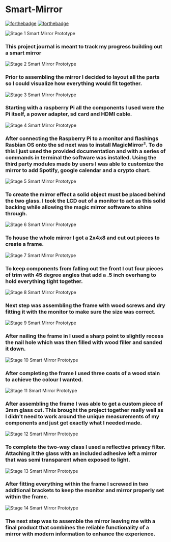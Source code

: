 # Smart-Mirror

[![forthebadge](https://forthebadge.com/images/badges/built-with-love.svg)](https://forthebadge.com)
[![forthebadge](https://forthebadge.com/images/badges/powered-by-electricity.svg)](https://forthebadge.com)


![Stage 1 Smart Mirror Prototype](SmartMirrorImages/img1.jpeg)
### This project journal is meant to track my progress building out a smart mirror  
 
![Stage 2 Smart Mirror Prototype](SmartMirrorImages/img2.jpeg)
### Prior to assembling the mirror I decided to layout all the parts so I could visualize how everything would fit together.

![Stage 3 Smart Mirror Prototype](SmartMirrorImages/img3.jpeg)
### Starting with a raspberry Pi all the components I used were the Pi itself, a power adapter, sd card and HDMI cable.

![Stage 4 Smart Mirror Prototype](SmartMirrorImages/img4.jpeg)
### After connecting the Raspberry Pi to a monitor and flashings Rasbian OS onto the sd next was to install MagicMirror². To do this I just used the provided documentation and with a series of commands in terminal the software was installed. Using the third party modules made by users I was able to customize the mirror to add Spotify, google calendar and a crypto chart.

![Stage 5 Smart Mirror Prototype](SmartMirrorImages/img5.jpeg)
### To create the mirror effect a solid object must be placed behind the two glass. I took the LCD out of a monitor to act as this solid backing while allowing the magic mirror software to shine through.

![Stage 6 Smart Mirror Prototype](SmartMirrorImages/img6.jpeg)
### To house the whole mirror I got a 2x4x8 and cut out pieces to create a frame.

![Stage 7 Smart Mirror Prototype](SmartMirrorImages/img7.jpeg)
### To keep components from falling out the front I cut four pieces of trim with 45 degree angles that add a .5 inch overhang to hold everything tight together.

![Stage 8 Smart Mirror Prototype](SmartMirrorImages/img8.jpeg)
### Next step was assembling the frame with wood screws and dry fitting it with the monitor to make sure the size was correct.

![Stage 9 Smart Mirror Prototype](SmartMirrorImages/img9.jpeg)
### After nailing the frame in I used a sharp point to slightly recess the nail hole which was then filled with wood filler and sanded it down.

![Stage 10 Smart Mirror Prototype](SmartMirrorImages/img10.jpeg)
### After completing the frame I used three coats of a wood stain to achieve the colour I wanted.

![Stage 11 Smart Mirror Prototype](SmartMirrorImages/img11.jpeg)
### After assembling the frame I was able to get a custom piece of 3mm glass cut. This brought the project together really well as I didn't need to work around the unique measurements of my components and just get exactly what I needed made.

![Stage 12 Smart Mirror Prototype](SmartMirrorImages/img12.jpeg)
### To complete the two-way class I used a reflective privacy filter. Attaching it the glass with an included adhesive left a mirror that was semi transparent when exposed to light.

![Stage 13 Smart Mirror Prototype](SmartMirrorImages/img13.jpeg)
### After fitting everything within the frame I screwed in two additional brackets to keep the monitor and mirror properly set within the frame.

![Stage 14 Smart Mirror Prototype](SmartMirrorImages/img14.jpeg)
### The next step was to assemble the mirror leaving me with a final product that combines the reliable functionality of a mirror with modern information to enhance the experience.